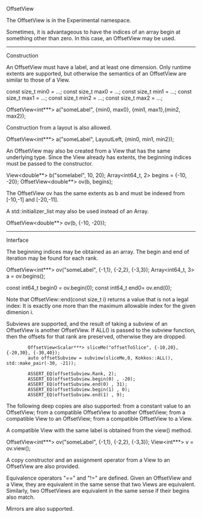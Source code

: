 OffsetView

The OffsetView is in the Experimental namespace.

Sometimes, it is advantageous to have the indices of an array begin at something other than zero.  In this case, an OffsetView may be used.

----------
Construction

An OffsetView must have a label, and at least one dimension.  Only runtime extents are supported, but otherwise the semantics of an OffsetView are similar to those of a View.  

const size_t min0 = ...; 
const size_t max0 = ...; 
const size_t min1 = ...; 
const size_t max1 = ...; 
const size_t min2 = ...; 
const size_t max2 = ...; 

OffsetView<int***> a("someLabel", {min0, max0}, {min1, max1},{min2, max2});

Construction from a layout is also allowed.  

OffsetView<int***> a("someLabel", LayoutLeft, {min0, min1, min2});

An OffsetView may also be created from a View that has the same underlying type.  Since the View already has extents, the beginning indices must be passed to the constructor.  

View<double**> b("somelabel", 10, 20);
Array<int64_t, 2> begins = {-10, -20};
OffsetView<double**> ov(b, begins);

The OffsetView ov has the same extents as b and must be indexed from [-10,-1] and [-20,-11].  

A std::initializer_list may also be used instead of an Array.

OffsetView<double**> ov(b, {-10, -20});

---------
Interface

The beginning indices may be obtained as an array. The begin and end of iteration may be found for each rank.

OffsetView<int***> ov("someLabel", {-1,1}, {-2,2}, {-3,3});
 Array<int64_t, 3> a = ov.begins();

const int64_t begin0 = ov.begin(0);
const int64_t end0= ov.end(0);

Note that OffsetView::end(const size_t i) returns a value that is not a legal index:  It is exactly one more than the maximum allowable index for the given dimenion i.

Subviews are supported, and the result of taking a subview of an OffsetView is another OffsetView.  If ALL() is passed to the subview  function, then the offsets for that rank are preserved, otherwise they are dropped.

            OffsetView<Scalar***> sliceMe("offsetToSlice", {-10,20}, {-20,30}, {-30,40});
            auto offsetSubview = subview(sliceMe,0, Kokkos::ALL(), std::make_pair(-30, -21));

            ASSERT_EQ(offsetSubview.Rank, 2);
            ASSERT_EQ(offsetSubview.begin(0) , -20);
            ASSERT_EQ(offsetSubview.end(0) , 31);
            ASSERT_EQ(offsetSubview.begin(1) , 0);
            ASSERT_EQ(offsetSubview.end(1) , 9);

The following deep copies are also supported: from a constant value to an OffsetView; from a compatible OffsetView to another OffsetView; from a compatible View to an OffsetView; from a compatible OffsetView to a View.

A compatible View with the same label is obtained from the view() method.

OffsetView<int***> ov("someLabel", {-1,1}, {-2,2}, {-3,3});
 View<int***> v = ov.view();

A copy constructor and an assignment operator from a View to an OffsetView are also provided.

Equivalence operators "==" and "!=" are defined.  Given an OffsetView and a View, they are equivalent in the same sense that two Views are equivalent.  Similarly, two OffsetViews are equivalent in the same sense if their begins also match.

Mirrors are also supported.
